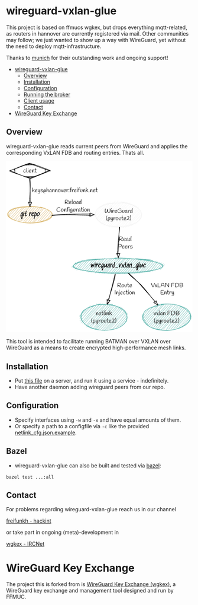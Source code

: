 # wireguard-vxlan-glue

This project is based on ffmucs wgkex, but drops everything mqtt-related, as routers in hannover are currently registered via mail.
Other communities may follow; we just wanted to show up a way with WireGuard, yet without the need to deploy mqtt-infrastructure.

Thanks to [munich](https://github.com/freifunkMUC) for their outstanding work and ongoing support!

- [wireguard-vxlan-glue](#wireguard-vxlan-glue)
  * [Overview](#overview)
  * [Installation](#installation)
  * [Configuration](#configuration)
  * [Running the broker](#running-the-broker)
  * [Client usage](#client-usage)
  * [Contact](#contact)
- [WireGuard Key Exchange](#wireguard-key-exchange)

## Overview

wireguard-vxlan-glue reads current peers from WireGuard and applies the corresponding VxLAN FDB and routing entries. Thats all.

![](Docs/architecture.png)

This tool is intended to facilitate running BATMAN over VXLAN over WireGuard as a means to create encrypted high-performance mesh links.

## Installation

* Put [this file](netlink.py) on a server, and run it using a service - indefinitely.
* Have another daemon adding wireguard peers from our repo.

## Configuration

* Specify interfaces using `-w` and `-x` and have equal amounts of them.
* Or specify a path to a configfile via `-c` like the provided [netlink_cfg.json.example](netlink_cfg.json.example).

## Bazel

* wireguard-vxlan-glue can also be built and tested via [bazel](https://bazel.build):


```shell
bazel test ...:all
```

## Contact

For problems regarding wireguard-vxlan-glue reach us in our channel

[freifunkh - hackint](ircs://irc.hackint.org:6697/freifunkh)

or take part in ongoing (meta)-development in

[wgkex - IRCNet](ircs://irc.ircnet.net:6697/wgkex)

# WireGuard Key Exchange

The project this is forked from is [WireGuard Key Exchange (wgkex)](https://github.com/freifunkMUC/wgkex), a WireGuard key exchange and management tool designed and run by FFMUC.

